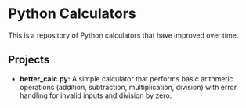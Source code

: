 # Python Calculators

This is a repository of Python calculators that have improved over time.

## Projects
- **better_calc.py:** A simple calculator that performs basic arithmetic operations (addition, subtraction, multiplication, division) with error handling for invalid inputs and division by zero.